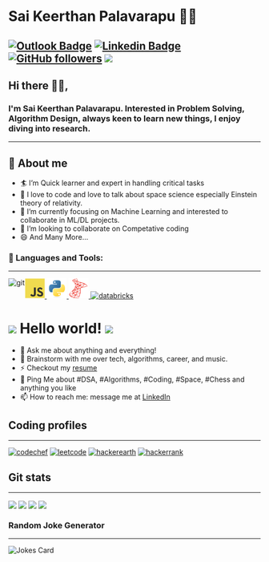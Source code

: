# Sai Keerthan Palavarapu 👨‍💻
[![Outlook Badge](https://img.shields.io/badge/-spalavar@syr.edu-0078D4?style=flat-square&logo=MicrosoftOutlook&logoColor=white&link=mailto:spalavar@syr.edu)](mailto:spalavar@syr.edu)
[![Linkedin Badge](https://img.shields.io/badge/-saikeerthan-blue?style=flat-square&logo=Linkedin&logoColor=white&link=https://www.linkedin.com/in/saikeerthan/)](https://www.linkedin.com/in/saikeerthan/)
[![GitHub followers](https://img.shields.io/github/followers/saikeerthan-14?label=Follow&style=social)](https://github.com/saikeerthan-14/?tab=follow)
![](https://komarev.com/ghpvc/?username=saikeerthan-14&color=24292E&style=flat-square&label=Profile+visitors)
---

## Hi there 👋👋,

### I'm Sai Keerthan Palavarapu. Interested in Problem Solving, Algorithm Design, always keen to learn new things, I enjoy diving into research.
-------
  
## 🧐 About me

- 🏄‍ I’m Quick learner and expert in handling critical tasks
- 🌱 I love to code and love to talk about space science especially Einstein theory of relativity.
- 🔭 I’m currently focusing on Machine Learning and interested to collaborate in ML/DL projects.
- 👯 I’m looking to collaborate on Competative coding
- 😄 And Many More...


### 🔨 Languages and Tools:
---

<p align="left">
<a href="https://developer.mozilla.org/en-US/docs/Web/JavaScript" target="_blank"> <img src="https://raw.githubusercontent.com/devicons/devicon/master/icons/javascript/javascript-original.svg" alt="javascript" width="40" height="40"/> </a>
<a href="https://www.python.org" target="_blank"> <img src="https://raw.githubusercontent.com/devicons/devicon/master/icons/python/python-original.svg" alt="python" width="40" height="40"/> </a>
<a href="https://docs.microsoft.com/en-us/sql/t-sql/language-reference?view=sql-server-ver15" target="_blank"> <img src="https://raw.githubusercontent.com/devicons/devicon/master/icons/microsoftsqlserver/microsoftsqlserver-plain.svg" alt="sql" width="40" height="40"/> </a>
<a href="https://databricks.com/product/azure" target="_blank"> <img src="https://raw.githubusercontent.com/David-Summers/Azure-Design/master/SVG_Azure_All/Azure%20Databricks.svg" alt="databricks" width="40" height="40"/> </a>
<a href="https://git-scm.com/" target="_blank"> <img src="https://raw.githubusercontent.com/rahul-jha98/github_readme_icons/main/language_and_tools/square/git-scm/git-scm.svg" align="left" alt="git" height='42px'/> </a>
</p>


# <img src="https://raw.githubusercontent.com/TheDudeThatCode/TheDudeThatCode/master/Assets/Hi.gif" width="29px"> Hello world!&nbsp;<img src="https://raw.githubusercontent.com/TheDudeThatCode/TheDudeThatCode/master/Assets/Earth.gif" width="24px">

- 💬 Ask me about anything and everything!
- 📄  Brainstorm with me over tech, algorithms, career, and music.
- ⚡  Checkout my [resume](https://drive.google.com/file/d/1f1NLuhnThLpZDEMCLpqX-SLQqT9MQTeS/view?usp=sharing)
- 💬 Ping Me about #DSA, #Algorithms, #Coding, #Space, #Chess and anything you like
- 📫 How to reach me: message me at [LinkedIn](https://www.linkedin.com/in/saikeerthan/)

## Coding profiles
---

[<img src='https://cdn.jsdelivr.net/npm/simple-icons@3.0.1/icons/codechef.svg' alt='codechef' height='40'>](https://www.codechef.com/users/saki_007) [<img src='https://cdn.jsdelivr.net/npm/simple-icons@3.0.1/icons/leetcode.svg' alt='leetcode' height='40'>](https://leetcode.com/saikeerthan14/) [<img src='https://cdn.jsdelivr.net/npm/simple-icons@3.0.1/icons/hackerearth.svg' alt='hackerearth' height='40'>](https://www.hackerearth.com/@saikeerthan)
[<img src='https://cdn.jsdelivr.net/npm/simple-icons@3.0.1/icons/hackerrank.svg' alt='hackerrank' height='40'>](https://www.hackerrank.com/saikeerthan_p121)

## Git stats
---

<img align="center" src="https://github-readme-stats.vercel.app/api?username=saikeerthan-14&theme=dark&show_icons=true" width =550 />
<img align="center" src="https://github-readme-streak-stats.herokuapp.com/?user=saikeerthan-14&theme=dark"  width=550/>

<img align="center" src="https://activity-graph.herokuapp.com/graph?username=saikeerthan-14&theme=rogue"  width=1100/>

<img align="center" src="https://github-readme-stats.vercel.app/api/top-langs/?username=saikeerthan-14&theme=dark" width =350/>
  

### Random Joke Generator
---
![Jokes Card](https://readme-jokes.vercel.app/api)

<!--
**saikeerthan-14/saikeerthan-14** is a ✨ _special_ ✨ repository because its `README.md` (this file) appears on your GitHub profile.

Here are some ideas to get you started:

- 🔭 I’m currently working on ...
- 🌱 I’m currently learning ...
- 👯 I’m looking to collaborate on ...
- 🤔 I’m looking for help with ...
- 💬 Ask me about ...
- 📫 How to reach me: ...
- 😄 Pronouns: ...
- ⚡ Fun fact: ...

 -->
